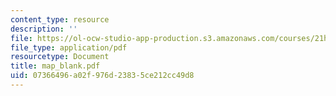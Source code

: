 ```yaml
---
content_type: resource
description: ''
file: https://ol-ocw-studio-app-production.s3.amazonaws.com/courses/21h-601-islam-the-middle-east-and-the-west-fall-2006/07366496a02f976d23835ce212cc49d8_map_blank.pdf
file_type: application/pdf
resourcetype: Document
title: map_blank.pdf
uid: 07366496-a02f-976d-2383-5ce212cc49d8
---
```

